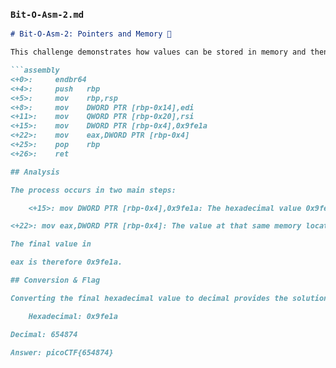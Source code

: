 
### `Bit-O-Asm-2.md`

```markdown
# Bit-O-Asm-2: Pointers and Memory 🧠

This challenge demonstrates how values can be stored in memory and then retrieved into a register. It introduces the concept of using a pointer, in this case, an offset from the base pointer register (**`rbp`**), to access data.

```assembly
<+0>:     endbr64 
<+4>:     push   rbp
<+5>:     mov    rbp,rsp
<+8>:     mov    DWORD PTR [rbp-0x14],edi
<+11>:    mov    QWORD PTR [rbp-0x20],rsi
<+15>:    mov    DWORD PTR [rbp-0x4],0x9fe1a
<+22>:    mov    eax,DWORD PTR [rbp-0x4]
<+25>:    pop    rbp
<+26>:    ret

## Analysis

The process occurs in two main steps:

    <+15>: mov DWORD PTR [rbp-0x4],0x9fe1a: The hexadecimal value 0x9fe1a is stored in a memory location at an address calculated as rbp - 4.

<+22>: mov eax,DWORD PTR [rbp-0x4]: The value at that same memory location ([rbp-0x4]) is then copied into the eax register.

The final value in 

eax is therefore 0x9fe1a.

## Conversion & Flag

Converting the final hexadecimal value to decimal provides the solution.

    Hexadecimal: 0x9fe1a 

Decimal: 654874 

Answer: picoCTF{654874} 